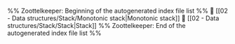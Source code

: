 %% Zoottelkeeper: Beginning of the autogenerated index file list  %%
📄 [[02 - Data structures/Stack/Monotonic stack|Monotonic stack]]
📄 [[02 - Data structures/Stack/Stack|Stack]]
%% Zoottelkeeper: End of the autogenerated index file list  %%
